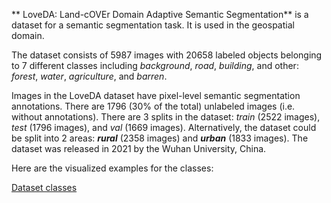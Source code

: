 ** LoveDA: Land-cOVEr Domain Adaptive Semantic Segmentation** is a dataset for a semantic segmentation task. It is used in the geospatial domain. 

The dataset consists of 5987 images with 20658 labeled objects belonging to 7 different classes including *background*, *road*, *building*, and other: *forest*, *water*, *agriculture*, and *barren*.

Images in the LoveDA dataset have pixel-level semantic segmentation annotations. There are 1796 (30% of the total) unlabeled images (i.e. without annotations). There are 3 splits in the dataset: *train* (2522 images), *test* (1796 images), and *val* (1669 images). Alternatively, the dataset could be split into 2 areas: ***rural*** (2358 images) and ***urban*** (1833 images). The dataset was released in 2021 by the Wuhan University, China.

Here are the visualized examples for the classes:

[Dataset classes](https://github.com/dataset-ninja/remote-sensing-land-cover-dataset/raw/main/visualizations/classes_preview.webm)
